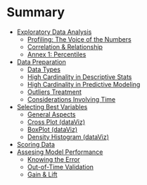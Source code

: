 # Summary

* [Exploratory Data Analysis]()
  * [Profiling: The Voice of the Numbers](exploratory_data_analysis/profiling.md)
  * [Correlation & Relationship](exploratory_data_analysis/correlation.md)
  * [Annex 1: Percentiles](exploratory_data_analysis/annex_1_profiling_percentiles.md)
* [Data Preparation]()
  * [Data Types](data_preparation/data_types.md)
  * [High Cardinality in Descriptive Stats](data_preparation/high_cardinality_descriptive_stats.md)
  * [High Cardinality in Predictive Modeling](data_preparation/high_cardinality_predictive_modeling.md)
  * [Outliers Treatment](data_preparation/outliers_treatment.md)
  * [Considerations Involving Time](data_preparation/considerations_involving_time.md)
* [Selecting Best Variables]()
  * [General Aspects](selecting_best_variables/general_aspects.md)
  * [Cross Plot (dataViz)](selecting_best_variables/cross_plot.md)
  * [BoxPlot (dataViz)](selecting_best_variables/plotar_boxplot.md)
  * [Density Histogram (dataViz)](selecting_best_variables/plotar_histdens.md)
* [Scoring Data](scoring/scoring.md)
* [Assesing Model Performance](model_performance/introduction.md)
  * [Knowing the Error](model_performance/knowing_the_error.md)
  * [Out-of-Time Validation](model_performance/out_of_time_validation.md)
  * [Gain & Lift](model_performance/gain_lift.md)

